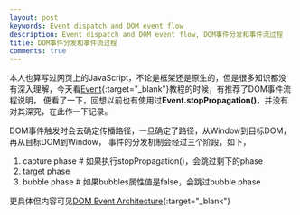 ```yaml
---
layout: post
keywords: Event dispatch and DOM event flow
description: Event dispatch and DOM event flow, DOM事件分发和事件流过程
title: DOM事件分发和事件流过程
comments: true
---
```


本人也算写过网页上的JavaScript，不论是框架还是原生的，但是很多知识都没有深入理解，今天看[Event](https://developer.mozilla.org/zh-CN/docs/Web/API/Event){:target="_blank"}教程的时候，有推荐了DOM事件流程说明，
便看了一下，回想以前也有使用过**Event.stopPropagation()**，并没有对其深究，在此作一下记录。

DOM事件触发时会去确定传播路径，一旦确定了路径，从Window到目标DOM，再从目标DOM到Window，
事件的分发机制会经过三个阶段，如下，

1. capture phase    # 如果执行stopPropagation()，会跳过剩下的phase
2. target phase
3. bubble phase     # 如果bubbles属性值是false，会跳过bubble phase

更具体但内容可见[DOM Event Architecture](https://www.w3.org/TR/DOM-Level-3-Events/#dom-event-architecture){:target="_blank"}